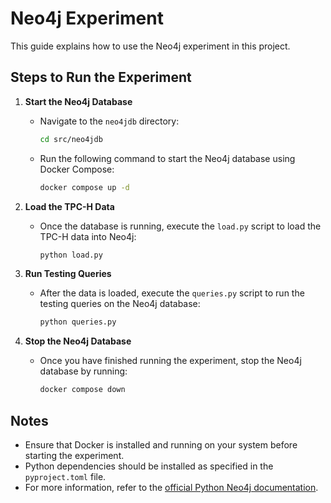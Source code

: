 # Neo4j Experiment

This guide explains how to use the Neo4j experiment in this project.

## Steps to Run the Experiment

1. **Start the Neo4j Database**
   - Navigate to the `neo4jdb` directory:
     ```bash
     cd src/neo4jdb
     ```
   - Run the following command to start the Neo4j database using Docker Compose:
     ```bash
     docker compose up -d
     ```

2. **Load the TPC-H Data**
   - Once the database is running, execute the `load.py` script to load the TPC-H data into Neo4j:
     ```bash
     python load.py
     ```

3. **Run Testing Queries**
   - After the data is loaded, execute the `queries.py` script to run the testing queries on the Neo4j database:
     ```bash
     python queries.py
     ```

4. **Stop the Neo4j Database**
   - Once you have finished running the experiment, stop the Neo4j database by running:
     ```bash
     docker compose down
     ```

## Notes
- Ensure that Docker is installed and running on your system before starting the experiment.
- Python dependencies should be installed as specified in the `pyproject.toml` file.
- For more information, refer to the [official Python Neo4j documentation](https://neo4j.com/docs/python-manual/current/).

